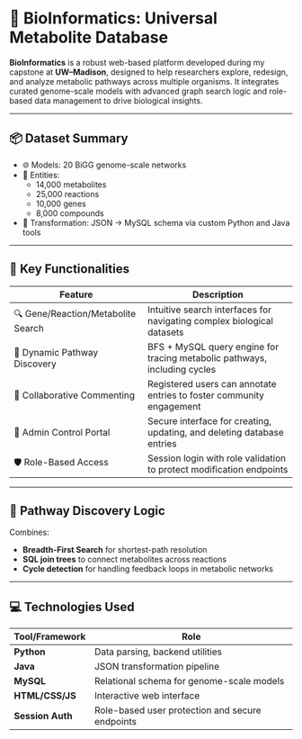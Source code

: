 # 🧬 BioInformatics: Universal Metabolite Database

**BioInformatics** is a robust web-based platform developed during my capstone at **UW–Madison**, designed to help researchers explore, redesign, and analyze metabolic pathways across multiple organisms. It integrates curated genome-scale models with advanced graph search logic and role-based data management to drive biological insights.

---

## 📦 Dataset Summary

- 🌐 Models: 20 BiGG genome-scale networks
- 🧪 Entities:
    - 14,000 metabolites
    - 25,000 reactions
    - 10,000 genes
    - 8,000 compounds
- 🔄 Transformation: JSON → MySQL schema via custom Python and Java tools

---

## 🔎 Key Functionalities

| Feature                        | Description                                                                 |
|-------------------------------|-----------------------------------------------------------------------------|
| 🔍 Gene/Reaction/Metabolite Search | Intuitive search interfaces for navigating complex biological datasets     |
| 🔁 Dynamic Pathway Discovery  | BFS + MySQL query engine for tracing metabolic pathways, including cycles |
| 💬 Collaborative Commenting   | Registered users can annotate entries to foster community engagement       |
| 🔧 Admin Control Portal       | Secure interface for creating, updating, and deleting database entries     |
| 🛡️ Role-Based Access         | Session login with role validation to protect modification endpoints       |

---

## 🧠 Pathway Discovery Logic

Combines:
- **Breadth-First Search** for shortest-path resolution
- **SQL join trees** to connect metabolites across reactions
- **Cycle detection** for handling feedback loops in metabolic networks

---

## 💻 Technologies Used

| Tool/Framework     | Role                                              |
|--------------------|---------------------------------------------------|
| **Python**         | Data parsing, backend utilities                   |
| **Java**           | JSON transformation pipeline                      |
| **MySQL**          | Relational schema for genome-scale models         |
| **HTML/CSS/JS**    | Interactive web interface                         |
| **Session Auth**   | Role-based user protection and secure endpoints   |


